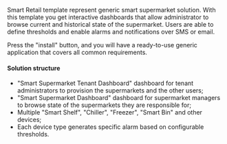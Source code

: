 Smart Retail template represent generic smart supermarket solution. 
With this template you get interactive dashboards that allow administrator to 
browse current and historical state of the supermarket. 
Users are able to define thresholds and enable alarms and notifications over SMS or email.  

Press the "install" button, and you will have a ready-to-use generic application that covers all common requirements.

#### Solution structure

* "Smart Supermarket Tenant Dashboard" dashboard for tenant administrators to provision the supermarkets and the other users;
* "Smart Supermarket Dashboard" dashboard for supermarket managers to browse state of the supermarkets they are responsible for;
* Multiple "Smart Shelf", "Chiller", "Freezer", "Smart Bin" and other devices;
* Each device type generates specific alarm based on configurable thresholds.